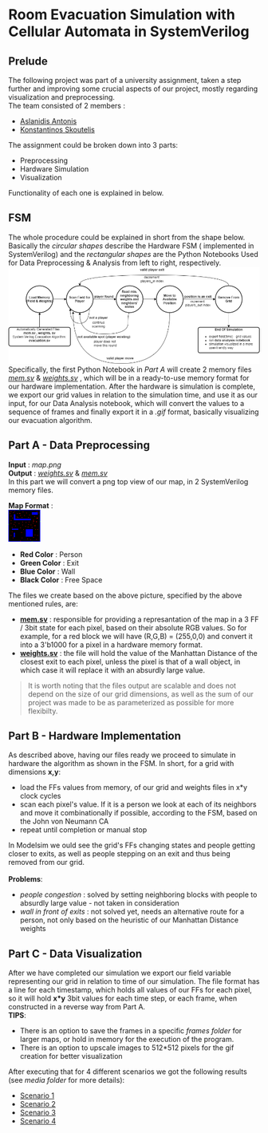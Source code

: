 # Room Evacuation Simulation with Cellular Automata in SystemVerilog

## Prelude

The following project was part of a university assignment, taken a step further and improving some crucial aspects of our project, mostly regarding visualization and preprocessing. <br> The team consisted of 2 members :

- [Aslanidis Antonis](https://github.com/konstantinosskoutelis)
- [Konstantinos Skoutelis](https://github.com/konstantinosskoutelis)

The assignment could be broken down into 3 parts:

- Preprocessing
- Hardware Simulation
- Visualization <br>

Functionality of each one is explained in below.

## FSM

The whole procedure could be explained in short from the shape below. Basically the _circular shapes_ describe the Hardware FSM ( implemented in SystemVerilog) and the _rectangular shapes_ are the Python Notebooks Used for Data Preprocessing & Analysis from left to right, respectively.
![FSM](/media/fsm.png)
Specifically, the first Python Notebook in _Part A_ will create 2 memory files _[mem.sv](MEM_LINK)_ & _[weights.sv](WEIGHTS_LINK)_ , which will be in a ready-to-use memory format for our hardware implementation. After the hardware is simulation is complete, we export our grid values in relation to the simulation time, and use it as our input, for our Data Analysis notebook, which will convert the values to a sequence of frames and finally export it in a _.gif_ format, basically visualizing our evacuation algorithm.

## Part A - Data Preprocessing

**Input** : _map.png_ <br>
**Output** : _[weights.sv](WEIGHTS_LINK)_ & _[mem.sv](MEM_LINK)_ <br>
In this part we will convert a png top view of our map, in 2 SystemVerilog memory files. <br>

**Map Format** : <br> ![map](/media/map64.png) <br>

- **Red Color** : Person
- **Green Color** : Exit
- **Blue Color** : Wall
- **Black Color** : Free Space<br>

The files we create based on the above picture, specified by the above mentioned rules, are:

- **[mem.sv](MEM_LINK)** : responsible for providing a represantation of the map in a 3 FF / 3bit state for each pixel, based on their absolute RGB values. So for example, for a red block we will have (R,G,B) = (255,0,0) and convert it into a 3'b1000 for a pixel in a hardware memory format.
- **[weights.sv](WEIGHTS_LINK)** : the file will hold the value of the Manhattan Distance of the closest exit to each pixel, unless the pixel is that of a wall object, in which case it will replace it with an absurdly large value.

> It is worth noting that the files output are scalable and does not depend on the size of our grid dimensions, as well as the sum of our project was made to be as parameterized as possible for more flexibilty.

## Part B - Hardware Implementation

As described above, having our files ready we proceed to simulate in hardware the algorithm as shown in the FSM. In short, for a grid with dimensions **x,y**:<br>

- load the FFs values from memory, of our grid and weights files in x\*y clock cycles
- scan each pixel's value. If it is a person we look at each of its neighbors and move it combinationally if possible, according to the FSM, based on the John von Neumann CA
- repeat until completion or manual stop

In Modelsim we ould see the grid's FFs changing states and people getting closer to exits, as well as people stepping on an exit and thus being removed from our grid.
<br> <br>
**Problems**:

- _people congestion_ : solved by setting neighboring blocks with people to absurdly large value - not taken in consideration
- _wall in front of exits_ : not solved yet, needs an alternative route for a person, not only based on the heuristic of our Manhattan Distance weights

## Part C - Data Visualization

After we have completed our simulation we export our field variable representing our grid in relation to time of our simulation. The file format has a line for each timestamp, which holds all values of our FFs for each pixel, so it will hold **x\*y** 3bit values for each time step, or each frame, when constructed in a reverse way from Part A.<br>
**TIPS**:<br>

- There is an option to save the frames in a specific _frames folder_ for larger maps, or hold in memory for the execution of the program.
- There is an option to upscale images to 512\*512 pixels for the gif creation for better visualization

After executing that for 4 different scenarios we got the following results (see _media folder_ for more details):

- [Scenario 1](https://imgur.com/oG1QNxA)
- [Scenario 2](https://imgur.com/JcitY1Q)
- [Scenario 3](https://imgur.com/AXe9ZsR)
- [Scenario 4](https://imgur.com/b3txL9t)

